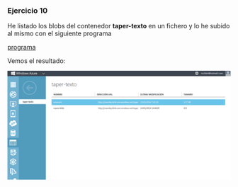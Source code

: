 ### Ejercicio 10

He listado los blobs del contenedor **taper-texto** en un fichero y lo he subido al mismo con el siguiente programa

[programa](https://github.com/jmanday/Ejercicios/blob/master/Virtualizaci%C3%B3n%20de%20almacenamiento/programa_ejercicio10)

Vemos el resultado:

![imagen169](https://github.com/jmanday/Imagenes/blob/master/imagen169.png?raw=true)

